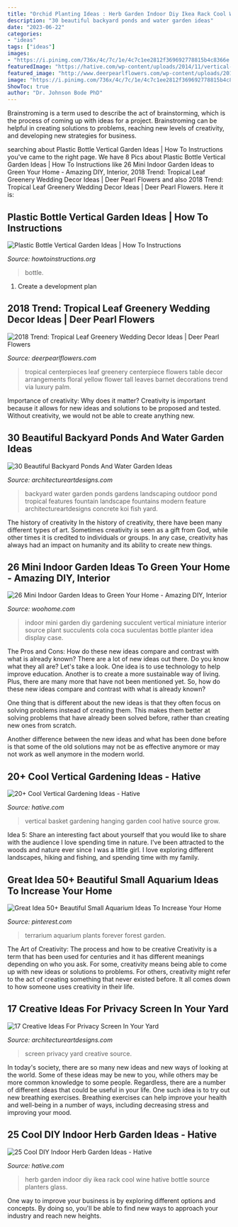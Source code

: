```yaml
---
title: "Orchid Planting Ideas : Herb Garden Indoor Diy Ikea Rack Cool Wine Hative Bottle Source Planters Glass"
description: "30 beautiful backyard ponds and water garden ideas"
date: "2023-06-22"
categories:
- "ideas"
tags: ["ideas"]
images:
- "https://i.pinimg.com/736x/4c/7c/1e/4c7c1ee2812f369692778815b4c8366e.jpg"
featuredImage: "https://hative.com/wp-content/uploads/2014/11/vertical-gardening-ideas/27-hanging-basket.jpg"
featured_image: "http://www.deerpearlflowers.com/wp-content/uploads/2016/12/yellow-and-green-tropical-leaf-wedding-centerpiece-via-Barnet-Photography.jpg"
image: "https://i.pinimg.com/736x/4c/7c/1e/4c7c1ee2812f369692778815b4c8366e.jpg"
ShowToc: true
author: "Dr. Johnson Bode PhD"
---
```



Brainstroming is a term used to describe the act of brainstorming, which is the process of coming up with ideas for a project. Brainstroming can be helpful in creating solutions to problems, reaching new levels of creativity, and developing new strategies for business.

	

		
searching about Plastic Bottle Vertical Garden Ideas | How To Instructions you've came to the right page. We have 8 Pics about Plastic Bottle Vertical Garden Ideas | How To Instructions like 26 Mini Indoor Garden Ideas to Green Your Home - Amazing DIY, Interior, 2018 Trend: Tropical Leaf Greenery Wedding Decor Ideas | Deer Pearl Flowers and also 2018 Trend: Tropical Leaf Greenery Wedding Decor Ideas | Deer Pearl Flowers. Here it is:
		
    
## Plastic Bottle Vertical Garden Ideas | How To Instructions

<img loading=lazy src="https://www.howtoinstructions.org/wp-content/uploads/2016/08/Plastic-Bottle-Vertical-Garden-Ideas-5.jpg" onerror="this.onerror=null;this.src='https://tse2.mm.bing.net/th?id=OIP.VhMElewHZXp521Bnb1JKJAHaKH&amp;pid=15.1';" alt="Plastic Bottle Vertical Garden Ideas | How To Instructions">

_Source: howtoinstructions.org_

>bottle. 

	

1. Create a development plan 

    
## 2018 Trend: Tropical Leaf Greenery Wedding Decor Ideas | Deer Pearl Flowers

<img loading=lazy src="http://www.deerpearlflowers.com/wp-content/uploads/2016/12/yellow-and-green-tropical-leaf-wedding-centerpiece-via-Barnet-Photography.jpg" onerror="this.onerror=null;this.src='https://tse3.mm.bing.net/th?id=OIP.FdP6lgEnfocFuTOlRCP4ygHaLI&amp;pid=15.1';" alt="2018 Trend: Tropical Leaf Greenery Wedding Decor Ideas | Deer Pearl Flowers">

_Source: deerpearlflowers.com_

>tropical centerpieces leaf greenery centerpiece flowers table decor arrangements floral yellow flower tall leaves barnet decorations trend via luxury palm. 

	

Importance of creativity: Why does it matter?
Creativity is important because it allows for new ideas and solutions to be proposed and tested. Without creativity, we would not be able to create anything new.

    
## 30 Beautiful Backyard Ponds And Water Garden Ideas

<img loading=lazy src="http://www.architectureartdesigns.com/wp-content/uploads/2013/04/Backyard-ArchitectureArtDesigns-4.jpg" onerror="this.onerror=null;this.src='https://tse4.mm.bing.net/th?id=OIP.pTQD_cy7exuwIXpbB3XA8AHaLH&amp;pid=15.1';" alt="30 Beautiful Backyard Ponds And Water Garden Ideas">

_Source: architectureartdesigns.com_

>backyard water garden ponds gardens landscaping outdoor pond tropical features fountain landscape fountains modern feature architectureartdesigns concrete koi fish yard. 

	

The history of creativity
In the history of creativity, there have been many different types of art. Sometimes creativity is seen as a gift from God, while other times it is credited to individuals or groups. In any case, creativity has always had an impact on humanity and its ability to create new things.

    
## 26 Mini Indoor Garden Ideas To Green Your Home - Amazing DIY, Interior

<img loading=lazy src="http://www.woohome.com/wp-content/uploads/2014/03/Mini-Indoor-Gardening-23.jpg" onerror="this.onerror=null;this.src='https://tse3.mm.bing.net/th?id=OIP.nMrH1D5AJNp7lpvIm3TbbgHaKl&amp;pid=15.1';" alt="26 Mini Indoor Garden Ideas to Green Your Home - Amazing DIY, Interior">

_Source: woohome.com_

>indoor mini garden diy gardening succulent vertical miniature interior source plant succulents cola coca suculentas bottle planter idea display case. 

	

The Pros and Cons: How do these new ideas compare and contrast with what is already known?
There are a lot of new ideas out there. Do you know what they all are? Let's take a look. 
One idea is to use technology to help improve education. Another is to create a more sustainable way of living. Plus, there are many more that have not been mentioned yet. So, how do these new ideas compare and contrast with what is already known?

One thing that is different about the new ideas is that they often focus on solving problems instead of creating them. This makes them better at solving problems that have already been solved before, rather than creating new ones from scratch. 

Another difference between the new ideas and what has been done before is that some of the old solutions may not be as effective anymore or may not work as well anymore in the modern world.

    
## 20+ Cool Vertical Gardening Ideas - Hative

<img loading=lazy src="https://hative.com/wp-content/uploads/2014/11/vertical-gardening-ideas/27-hanging-basket.jpg" onerror="this.onerror=null;this.src='https://tse1.mm.bing.net/th?id=OIP.saoozAjJxFoc9zRWmEJYtAHaK3&amp;pid=15.1';" alt="20+ Cool Vertical Gardening Ideas - Hative">

_Source: hative.com_

>vertical basket gardening hanging garden cool hative source grow. 

	

Idea 5: Share an interesting fact about yourself that you would like to share with the audience
I love spending time in nature. I've been attracted to the woods and nature ever since I was a little girl. I love exploring different landscapes, hiking and fishing, and spending time with my family.

    
## Great Idea 50+ Beautiful Small Aquarium Ideas To Increase Your Home

<img loading=lazy src="https://i.pinimg.com/736x/4c/7c/1e/4c7c1ee2812f369692778815b4c8366e.jpg" onerror="this.onerror=null;this.src='https://tse2.mm.bing.net/th?id=OIP.9HP6UOr9pLHLd4Ntwbx5_wHaLH&amp;pid=15.1';" alt="Great Idea 50+ Beautiful Small Aquarium Ideas To Increase Your Home">

_Source: pinterest.com_

>terrarium aquarium plants forever forest garden. 

	

The Art of Creativity: The process and how to be creative
Creativity is a term that has been used for centuries and it has different meanings depending on who you ask. For some, creativity means being able to come up with new ideas or solutions to problems. For others, creativity might refer to the act of creating something that never existed before. It all comes down to how someone uses creativity in their life.

    
## 17 Creative Ideas For Privacy Screen In Your Yard

<img loading=lazy src="https://www.architectureartdesigns.com/wp-content/uploads/2016/07/6-58.jpg" onerror="this.onerror=null;this.src='https://tse2.mm.bing.net/th?id=OIP.8LQDTFqlnFpRwo-xEuehhgHaJ4&amp;pid=15.1';" alt="17 Creative Ideas For Privacy Screen In Your Yard">

_Source: architectureartdesigns.com_

>screen privacy yard creative source. 

	

In today's society, there are so many new ideas and new ways of looking at the world. Some of these ideas may be new to you, while others may be more common knowledge to some people. Regardless, there are a number of different ideas that could be useful in your life. One such idea is to try out new breathing exercises. Breathing exercises can help improve your health and well-being in a number of ways, including decreasing stress and improving your mood.

    
## 25 Cool DIY Indoor Herb Garden Ideas - Hative

<img loading=lazy src="https://hative.com/wp-content/uploads/2014/11/indoor-garden/8-indoor-herb-garden-ikea-wine-rack.jpg" onerror="this.onerror=null;this.src='https://tse4.mm.bing.net/th?id=OIP.9tzui6D6x4a6r54zKx9KoAHaLD&amp;pid=15.1';" alt="25 Cool DIY Indoor Herb Garden Ideas - Hative">

_Source: hative.com_

>herb garden indoor diy ikea rack cool wine hative bottle source planters glass. 

	

One way to improve your business is by exploring different options and concepts. By doing so, you'll be able to find new ways to approach your industry and reach new heights.

